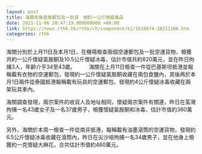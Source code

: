 ```yaml
---
layout: post
title: 海關先後查兩郵包及一批貨　檢約一公斤懷疑毒品
date: 2021-11-06 20:47:19.000000000 +08:00
link: https://news.rthk.hk/rthk/ch/component/k2/1618674-20211106.htm
categories: rthk
---
```


海關分別於上月11日及本月1日，在機場檢查兩個空運郵包及一批空運貨物，檢獲共約一公斤懷疑氯胺酮及10.5公斤懷疑冰毒，估計市值共約820萬元，並在昨日拘捕3人，年齡介乎34至43歲。
　　 
海關在上月11日檢查一件從巴基斯坦抵港並報稱載有衣物的空運郵包，發現約一公斤懷疑氯胺酮收藏在兩包食鹽內，其後再於本月1日兩件從泰國抵港報稱載有玩具的空運郵包，發現約4公斤懷疑冰毒收藏在兩架玩具車內。

海關調查發現，兩宗案件的收貨人及地址相同，懷疑兩宗案件有關連，昨日在荃灣拘捕一名43歲女子及一名37歲男子，檢獲懷疑氯胺酮和冰毒，估計市值約360萬元。

另外，海關於本周一檢查一件從南非抵港，報稱載有油墨滾筒的空運貨物，發現約6.5公斤懷疑冰毒收藏在滾筒內，昨日在尖沙咀拘捕一名34歲男子，並在他身上檢獲約一克懷疑大麻花，合共估計市值約460萬元。
